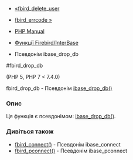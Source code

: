 - [«fbird_delete_user](function.fbird-delete-user.md)
- [fbird_errcode »](function.fbird-errcode.md)

- [PHP Manual](index.md)
- [Функції Firebird/InterBase](ref.ibase.md)
- Псевдонім ibase_drop_db

#fbird_drop_db

(PHP 5, PHP 7 \< 7.4.0)

fbird_drop_db - Псевдонім [ibase_drop_db()](function.ibase-drop-db.md)

### Опис

Ця функція є псевдонімом:
[ibase_drop_db()](function.ibase-drop-db.md).

### Дивіться також

- [fbird_connect()](function.fbird-connect.md) - Псевдонім
ibase_connect
- [fbird_pconnect()](function.fbird-pconnect.md) - Псевдонім
ibase_pconnect
